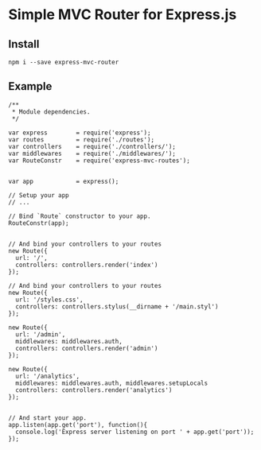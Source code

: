 # Simple MVC Router for Express.js


## Install

    npm i --save express-mvc-router


## Example



    /**
     * Module dependencies.
     */

    var express        = require('express');
    var routes         = require('./routes');
    var controllers    = require('./controllers/');
    var middlewares    = require('./middlewares/');
    var RouteConstr    = require('express-mvc-routes');


    var app            = express();

    // Setup your app 
    // ... 

    // Bind `Route` constructor to your app.
    RouteConstr(app);


    // And bind your controllers to your routes
    new Route({
      url: '/',
      controllers: controllers.render('index')
    });

    // And bind your controllers to your routes
    new Route({
      url: '/styles.css',
      controllers: controllers.stylus(__dirname + '/main.styl')
    });

    new Route({
      url: '/admin',
      middlewares: middlewares.auth,
      controllers: controllers.render('admin')
    });

    new Route({
      url: '/analytics',
      middlewares: middlewares.auth, middlewares.setupLocals
      controllers: controllers.render('analytics')
    });


    // And start your app.
    app.listen(app.get('port'), function(){
      console.log('Express server listening on port ' + app.get('port'));
    });